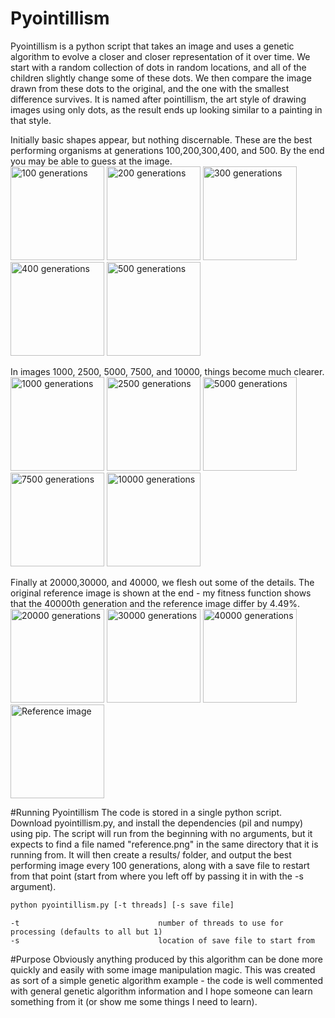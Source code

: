# Pyointillism
Pyointillism is a python script that takes an image and uses a genetic algorithm to evolve a closer and closer representation of it over time. We start with a random collection of dots in random locations, and all of the children slightly change some of these dots. We then compare the image drawn from these dots to the original, and the one with the smallest difference survives. It is named after pointillism, the art style of drawing images using only dots, as the result ends up looking similar to a painting in that style.

Initially basic shapes appear, but nothing discernable. These are the best performing organisms at generations 100,200,300,400, and 500. By the end you may be able to guess at the image.<br>
<img width="150" height="auto" src="http://scholtek.com/pictures/pyointillism/100.png" title="100 generations">
<img width="150" height="auto" src="http://scholtek.com/pictures/pyointillism/200.png" title="200 generations">
<img width="150" height="auto" src="http://scholtek.com/pictures/pyointillism/300.png" title="300 generations">
<img width="150" height="auto" src="http://scholtek.com/pictures/pyointillism/400.png" title="400 generations">
<img width="150" height="auto" src="http://scholtek.com/pictures/pyointillism/500.png" title="500 generations">
<br>

In images 1000, 2500, 5000, 7500, and 10000, things become much clearer.<br>
<img width="150" height="auto" src="http://scholtek.com/pictures/pyointillism/1000.png" title="1000 generations">
<img width="150" height="auto" src="http://scholtek.com/pictures/pyointillism/2500.png" title="2500 generations">
<img width="150" height="auto" src="http://scholtek.com/pictures/pyointillism/5000.png" title="5000 generations">
<img width="150" height="auto" src="http://scholtek.com/pictures/pyointillism/7500.png" title="7500 generations">
<img width="150" height="auto" src="http://scholtek.com/pictures/pyointillism/10000.png" title="10000 generations">
<br>

Finally at 20000,30000, and 40000, we flesh out some of the details. The original reference image is shown at the end - my fitness function shows that the 40000th generation and the reference image differ by 4.49%.<br>
<img width="150" height="auto" src="http://scholtek.com/pictures/pyointillism/20000.png" title="20000 generations">
<img width="150" height="auto" src="http://scholtek.com/pictures/pyointillism/30000.png" title="30000 generations">
<img width="150" height="auto" src="http://scholtek.com/pictures/pyointillism/40000.png" title="40000 generations">
<img width="150" height="auto" src="http://scholtek.com/pictures/pyointillism/reference.png" title="Reference image">

#Running Pyointillism
The code is stored in a single python script. Download pyointillism.py, and install the dependencies (pil and numpy) using pip. The script will run from the beginning with no arguments, but it expects to find a file named "reference.png" in the same directory that it is running from. It will then create a results/ folder, and output the best performing image every 100 generations, along with a save file to restart from that point (start from where you left off by passing it in with the -s argument).

```bash
python pyointillism.py [-t threads] [-s save file]
```
    -t                               number of threads to use for processing (defaults to all but 1)
    -s                               location of save file to start from
    
#Purpose
Obviously anything produced by this algorithm can be done more quickly and easily with some image manipulation magic. This was created as sort of a simple genetic algorithm example - the code is well commented with general genetic algorithm information and I hope someone can learn something from it (or show me some things I need to learn).
